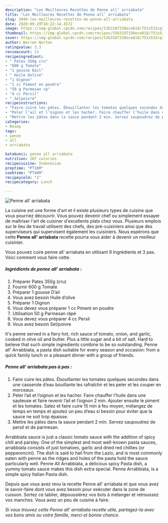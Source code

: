 ```yaml
---
description: "Les Meilleures Recettes de Penne all’ arriabata"
title: "Les Meilleures Recettes de Penne all’ arriabata"
slug: 2040-les-meilleures-recettes-de-penne-all-arriabata
date: 2020-09-29T16:22:14.457Z
image: https://img-global.cpcdn.com/recipes/53b3187338ece818/751x532cq70/penne-all-arriabata-photo-principale-de-la-recette.jpg
thumbnail: https://img-global.cpcdn.com/recipes/53b3187338ece818/751x532cq70/penne-all-arriabata-photo-principale-de-la-recette.jpg
cover: https://img-global.cpcdn.com/recipes/53b3187338ece818/751x532cq70/penne-all-arriabata-photo-principale-de-la-recette.jpg
author: Warren Norton
ratingvalue: 3.3
reviewcount: 13
recipeingredient:
- " Pates 350g cru"
- "600 g Tomate"
- "1 gousse Dail"
- " Huile dolive"
- "1 Oignon"
- "1 cc Piment en poudre"
- "50 g Parmesan rp"
- "4 cc Persil"
- " Selpoivre"
recipeinstructions:
- "Faire cuire les pâtes. Ébouillanter les tomates quelques secondes dans une casserole d’eau bouillante les rafraîchir et les peler et les couper en morceaux."
- "Peler l’ail et l’oignon et les hacher. Faire chauffer l’huile dans une sauteuse et faire revenir l’ail et l’oignon 2 min. Ajouter ensuite le piment et les tomates. Salez et faire cuire 15 min à feu moyen, mélangez de temps en temps et ajoutez un peu d’eau si besoin pour éviter que la sauce ne soit trop épaisse."
- "Mettre les pâtes dans la sauce pendant 2 min. Servez saupoudrez de persil et de parmesan."
categories:
- Resep
tags:
- penne
- all
- arriabata

katakunci: penne all arriabata 
nutrition: 267 calories
recipecuisine: Indonesian
preptime: "PT16M"
cooktime: "PT46M"
recipeyield: "1"
recipecategory: Lunch

---
```



![Penne all’ arriabata](https://img-global.cpcdn.com/recipes/53b3187338ece818/751x532cq70/penne-all-arriabata-photo-principale-de-la-recette.jpg)

La cuisine est une forme d'art et il existe plusieurs types de cuisine que vous pourriez découvrir. Vous pouvez devenir chef ou simplement essayer de maîtriser l'art de cuisiner d'excellents plats chez vous. Plusieurs emplois sur le lieu de travail utilisent des chefs, des pré-cuisiniers ainsi que des superviseurs qui supervisent également les cuisiniers. Nous espérons que cette <strong> Penne all’ arriabata </strong> recette pourra vous aider à devenir un meilleur cuisinier.

<!--inarticleads1-->

Vous pouvez cuire penne all’ arriabata en utilisant 9 Ingrédients et 3 pas. Voici comment vous faire cette.

##### Ingrédients de penne all’ arriabata :

1. Préparer  Pates 350g (cru)
1. Fournir 600 g Tomate
1. Préparer 1 gousse D’ail
1. Vous avez besoin  Huile d’olive
1. Préparer 1 Oignon
1. Vous devez vous préparer 1 cc Piment en poudre
1. Utilisation 50 g Parmesan râpé
1. Vous devez vous préparer 4 cc Persil
1. Vous avez besoin  Sel/poivre


It&#39;s penne served in a fiery hot, rich sauce of tomato, onion, and garlic, cooked in olive oil and butter. Plus a little sugar and a bit of salt. Hard to believe that such simple ingredients combine to be so outstanding. Penne all&#39; Arrabbiata, a pasta dish suitable for every season and occasion: from a quick family lunch or a pleasant dinner with a group of friends. 

<!--inarticleads2-->

##### Penne all’ arriabata pas à pas :

1. Faire cuire les pâtes. Ébouillanter les tomates quelques secondes dans une casserole d’eau bouillante les rafraîchir et les peler et les couper en morceaux.
1. Peler l’ail et l’oignon et les hacher. Faire chauffer l’huile dans une sauteuse et faire revenir l’ail et l’oignon 2 min. Ajouter ensuite le piment et les tomates. Salez et faire cuire 15 min à feu moyen, mélangez de temps en temps et ajoutez un peu d’eau si besoin pour éviter que la sauce ne soit trop épaisse.
1. Mettre les pâtes dans la sauce pendant 2 min. Servez saupoudrez de persil et de parmesan.


Arrabbiata sauce is just a classic tomato sauce with the addition of spicy chili and parsley. One of the simplest and most well-known pasta sauces, arrabbiata consists of just tomatoes, garlic and dried red chillies (or pepperoncini). The dish is said to hail from the Lazio, and is most commonly eaten with penne as the ridges and holes of the pasta hold the sauce particularly well. Penne All Arrabbiata, a delicious spicy Pasta dish, a yummy tomato sauce makes this dish extra special. Penne Arrabbiata, is a simple spicy Italian Pasta dish. 

<!--inarticleads1-->

<p>
Depuis que vous avez revu la recette Penne all’ arriabata et que vous avez le savoir-faire dont vous avez besoin pour exécuter dans la zone de cuisson. Sortez ce tablier, dépoussiérez vos bols à mélanger et retroussez vos manches. Vous avez un peu de cuisine à faire.
</p>

<p>
<i>Si vous trouvez cette Penne all’ arriabata recette utile, partagez-la avec vos bons amis ou votre famille, merci et bonne chance.</i>
</p>
